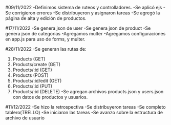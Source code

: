 #09/11/2022
-Definimos sistema de ruteos y controlladores.
-Se aplicó ejs
-Se corrigieron errores
-Se distribuyeron y asignaron tareas
-Se agregó la página de alta y edición de productos.

#17/11/2022
-Se genera json de user
-Se genera json de product
-Se genera json de categorias
-Agregamos multer
-Agregamos configuraciones en app.js para uso de forms, y multer.

#28/11/2022
-Se generan las rutas de:
1) Products (GET)
2) Products/create (GET)
3) Products/:id (GET)
4) Products (POST)
5) Products/:id/edit (GET)
6) Products/:id (PUT)
7) Products/:id (DELETE)
-Se agregan archivos products.json y users.json con datos de productos y usuarios.

#11/12/2022
-Se hizo la retrospectiva
-Se distribuyeron tareas
-Se completo tablero(TRELLO)
-Se iniciaron las tareas
-Se avanzo sobre la estructura de archivo de usuario